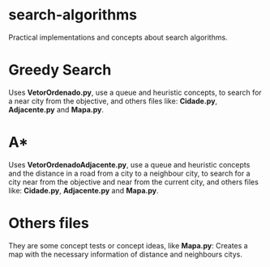 # search-algorithms
Practical implementations and concepts about search algorithms.

# Greedy Search
Uses **VetorOrdenado.py**, use a queue and heuristic concepts, to search for a near city from the objective, and others files like: **Cidade.py**, **Adjacente.py** and **Mapa.py**.

# A*
Uses **VetorOrdenadoAdjacente.py**, use a queue and heuristic concepts and the distance in a road from a city to a neighbour city, to search for a city near from the objective and near from the current city, and others files like: **Cidade.py**, **Adjacente.py** and **Mapa.py**.

# Others files
They are some concept tests or concept ideas, like **Mapa.py**: Creates a map with the necessary information of distance and neighbours citys.
